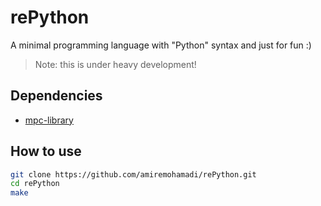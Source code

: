 # rePython
A minimal programming language with "Python" syntax and just for fun :)
> Note: this is under heavy development!

## Dependencies
* [mpc-library](https://github.com/orangeduck/mpc)

## How to use
```bash
git clone https://github.com/amiremohamadi/rePython.git
cd rePython
make
```
